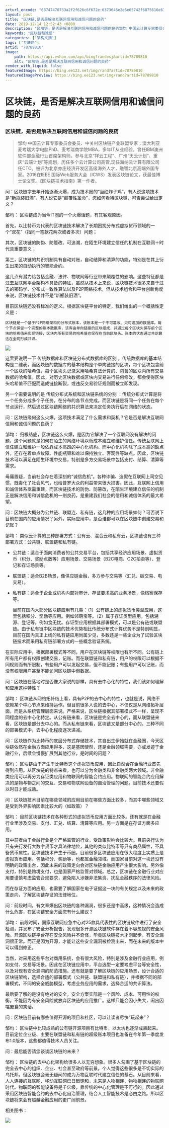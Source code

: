 ```yaml
---
arturl_encode: "68747470733a2f2f626c6f672e:6373646e2e6e65742f6875616e677368756c616e6731323334:2f61727469636c652f64657461696c732f3738373839383130"
layout: post
title: "区块链,是否是解决互联网信用和诚信问题的良药"
date: 2019-12-14 12:52:43 +0800
description: "区块链，是否是解决互联网信用和诚信问题的良药邹均 中国云计算专家委员会委员、中关村区块链产业联盟专家"
keywords: "区块链和诚信"
categories: ['架构文摘']
tags: ['互联网']
artid: "78789810"
image:
    path: https://api.vvhan.com/api/bing?rand=sj&artid=78789810
    alt: "区块链,是否是解决互联网信用和诚信问题的良药"
render_with_liquid: false
featuredImage: https://bing.ee123.net/img/rand?artid=78789810
featuredImagePreview: https://bing.ee123.net/img/rand?artid=78789810
---
```


# 区块链，是否是解决互联网信用和诚信问题的良药

### 区块链，是否是解决互联网信用和诚信问题的良药

> 邹均 中国云计算专家委员会委员、中关村区块链产业联盟专家；澳大利亚麦考瑞大学电脑PhD、麦考瑞商学院MBA，多年IT从业经验。曾任IBM澳洲软件部金融行业首席架构师。参与北京“祥云工程”、广州“天云计划”、重庆“云端计划”等规划，历任多个云计算公司高管,现任海纳云计算有限公司任CTO。被评为北京亦庄经济开发区高级海外人才，融智北京高端外国专家。2016在IEEE 国际Web服务大会（ICWS）发表区块链论文，获最佳博士论文奖。《区块链技术指南》第一作者。

问：区块链字去年开始逐渐火爆，成为技术圈的“当红炸子鸡”，有人说这项技术是“新瓶装旧酒”，有人说它是“颠覆性革命”，您如何看待区块链，可否尝试给出定义？

邹均：
区块链成为当今IT圈的一个火爆话题，有其客观原因。

首先，以比特币为代表的区块链技术解决了长期困扰分布式虚拟货币领域的一个“双花”（指同一笔款花两次或者多次）问题；
  
其次，区块链的防伪、防篡改、可追溯，在陌生环境建立信任的机制在互联网＋时代具重要意义；
  
第三，区块链的共识机制具有自动对账，自动结算和清算的功能，特别是在其上衍生出来的自动执行的智能合约。

这几点有潜力给包括金融、法律、物联网等行业带来颠覆性的影响。这些特征都是过去互联网平台架构不具备的特征，虽然从技术上来说，区块链技术很多来自于过去的密码学、分布式一致性算法以及P2P网络技术，但从技术组合和平台创新角度来说，区块链技术并不是“新瓶装旧酒”。

目前区块链还没有标准的定义。根据区块链平台的特定，我们给出的一个概括性定义是：

```
区块链是一个基于P2P网络架构的分布式账本，该账本是一个不可篡改、只可追加的数据库。每个节点保留一个完整的账本数据库，该库由单向链接的区块组成，并通过每个区块头保存前个区块的哈希值来实现链接，区块内所有交易的哈希值也保存在当前区块头。账本的状态通过共识算法在全网形成共识。
```

![](https://img-blog.csdn.net/20171213111907376?watermark/2/text/aHR0cDovL2Jsb2cuY3Nkbi5uZXQvaHVhbmdzaHVsYW5nMTIzNA==/font/5a6L5L2T/fontsize/400/fill/I0JBQkFCMA==/dissolve/70/gravity/Center)

这里要说明一下
传统数据库和区块链分布式数据库的区别
。传统数据库的基本结构是二维表，而区块链的数据库的基本结构是个单向链接的区块，每个区块包含前一个区块的哈希值，每个区块头记录采用哈希算法计算的、包含的区块内所有交易数据的哈希值。因此，对历史区块数据或区块内交易进行任何修改，都会使得区块头哈希值不匹配而造成链接断裂，或违反交易验证规则而被立即发现。

另一个需要说明的是
传统分布式系统和区块链系统的分别
：传统分布式计算是将一个任务分成多个子任务，在分布的各节点完成。而区块链是将同一个任务在每个节点运行，然后通过区块链网络的共识算法来决定任务执行后在网络的状态。

问：区块链缘何这么火爆，这项技术满足了什么需求和契机？它是否是解决互联网信用和诚信问题的良药？

邹均：
归根结底，区块链这么火爆，是因为它解决了一个互联网没有解决的问题，这个问题就是如何在陌生的网络环境以低成本建立和维护信任。传统互联网上信任建立和维护一般依靠成本高昂的中心化机构。而中心化机构除了成本高的缺点外，还存在着单点故障、性能瓶颈和难以保持独立、客观性等缺点。因此，区块链技术可以满足在陌生环境中交易，特别是多方交易场景中包括支付、结算、清算等需求。

毋庸置疑，当前社会存在着深刻的“诚信危机”。各种诈骗、造假在互联网上司空见惯，既毒化了社会风气，也给普罗大众的利益带来很大损害。因此，互联网上信用和诚信体系亟需重建，而区块链技术的防伪、防篡改，在陌生环境建立信任的机制正是解决信用和诚信危机的一剂良药，是重建我们社会的信用和诚信体系的最大希望。

问：区块链大概分为公共链、联盟连、私有链，这几种的应用场景如何？可否说下目前在国内的应用情况？另外，实际应用中，是否谁都可以在区块链中创建交易和记账？

邹均：
类似云计算的三种部署方式：公有云、混合云和私有云，区块链也有三种部署方式：公共链、联盟链和私有链。

* 公共链：适合于面向消费者的公共交易平台，包括共享经济应用场景、虚拟货币（积分、奖励点数等）应用场景、交易场景（B2C电商、C2C拍卖等）、登记和存证场景等。
* 联盟链：适合B2B场景，像供应链金融，多方参与交易等（汇兑、碳交易、电交易）。
* 私有链：适合于企业或机构内部对审计、存证要求高的业务场景，像档案保存等。
    
  目前在国内大部分区块链应用有几类：（1）公有链上的虚拟货币类型应用，这里包括积分、奖励等应用。例如邻萌宝等。（2）属于存证类型应用，包括溯源、登记等。例如食无忧。存证型应用根据其部署模式，可以是公有链或联盟链。由于私有链中区块链的技术优势相比传统分布式计算优势不是特别明显，目前在国内真正上线的私有链应用尚属少见，多数还是一些企业为了试验区块链技术而采用私有链部署方式的一些概念验证系统。

在实际应用中，根据部署模式等不同，用户在区块链等权限也有所不同。公有链上所有用户都有权限创建交易，记账。而在联盟链和私有链，用户的权限可以根据不同规则而有所限制，有些用户可以发起交易，但不能记账；有些用户可以记账，而没有权限用户甚至不能访问区块链中但数据。

问：区块链在落地时是否像大家说的那样，具有去中心化的特性，我们该如何理解和应用这种特性？

邹均：
区块链从网络拓补结上看，具有P2P的去中心的特性，也就是说，网络不依赖某个中心节点来维持运作。但目前很多人说的去中心，不仅仅是从网络拓补层面，而是从系统管理层面来说。严格来说，区块链根据其部署模式不一样，呈现不同程度的去中心化特定。从公有链来看，区块链是完全去中心的，而从联盟链来看，区块链是部分去中心的。而从私有链来看，区块链又是部分中心的。三种不同的部署模式中，去中心化程度逐次递减。

问：区块链作为比特币的底层分布式存储技术，其自出生伊始就在金融圈，今天区块链依然在金融方面应用得多，这是基因使然，还是金融领域需要，亦或发迹于金融行业，后续会慢慢扩展到其他行业，是时间的问题？

邹均：
区块链由于产生于比特币这个虚拟货币应用，因此自然会在金融行业首先得到应用。从区块链的特点来看，也可以分为金融类和非金融类两大领域。非金融类应用可以再分为存证类应用和物联网的智能合约应用。物联网的智能合约应用解决的是物与物之间的交互、交易和物联网设备的自治管理的问题。目前技术还要假以时日才能成熟。

问：区块链技术目前在哪些领域的应用目前在哪些方面比较多，而其中哪些领域又是受到外界影响因素比较大的（如政策）？

邹均：
目前区块链技术在各种形式的虚拟货币应用方面比较多。还有就是在金融行业里涉及交易、支付、汇兑、结算、清算等应用。另一方面是在存证方面多应用。

其中前者由于金融行业是个严格监管的行业，受政策影响会比较大。目前央行认为只有央行发行大数字货币才具法律地位，其他的类似比特币等只有商品属性，不具备货币属性。区块链技术产生于币圈，目前很多区块链应用在很大程度上实质上是虚拟货币应用，包括积分、奖励等，也都属金融领域。而国家目前对这一块还没有明确的政策出台，因此未来的政策走向会对区块链金融应用产生很大影响。另外像支付，特别是跨境支付，也是国家严格监管对领域。总之，区块链在金融行业对应用要谨慎考虑监管合规要求，避免陷入涉嫌非法集资、扰乱金融秩序的法律风险。

而在存证方面的应用，也需要了解国家在电子证据这一块的有关规定以及未来的政策走向，了解区块链存证的法律地位。

问：前段时间，有文章爆出区块链的各种漏洞，很多还是中高级，这种情况会造成什么危害，在区块链安全方面您有什么建议？

邹均：
前段时间，国家互联网应急中心对25款具代表性的区块链软件进行了安全检测，并发布了安全分析报告，发现很多开源区块链软件存在着不容忽视的安全风险。开源区块链平台存在安全风险并不奇怪，毕竟区块链技术才刚起步，有安全漏洞很正常。而正是因为开源，才能让这些安全漏洞被检测出来，而在未来的版本中可以得到修正。

当然，对采用这些平台对商用系统，会有很大风险，特别是涉及金融行业应用，例如支付、交易等场景。因此在区块链应用中，平台选型一定要考虑平台等安全性，以及对现有安全漏洞的防范措施。还有就是要了解区块链的应用场景，设计合适的区块链架构，选择合适的部署模式（公共链、联盟链和私有链），并根据不同的部署模式，不同的安全威胁模型，考虑业务应用的需求，选择合适的共识算法。

最后要了解的是没有绝对的安全，安全方案实际是一个风险、成本、可用性的权衡。不能因为有安全风险就放弃区块链的应用推广。这样只能会因小失大，闹出因嗌废食的笑话。

问：区块链目前有哪些值得开源的项目和社区，可以让读者尽快“玩起来”？

邹均：
区块链中比较成熟的公有链开源项目有比特币，以太坊也逐渐成熟起来。目前定位企业级、主要在联盟链和私有链的超级账本项目也准备在今年第一季度发布1.0版本，这些都值得技术人员关注。

问：最后能否请您谈谈区块链的未来？

邹均：
区块链的去中心化架构给很多人以无穷想象。很多人勾画了基于区块链的完全去中心的组织、企业、社会甚至政府等前景。个人觉得这些很多是不切实际的乌托邦。但区块链会毫无疑问的成为万物互联时代建立信任的基石。从目前来看，人人连接的互联网、移动互联网已日趋饱和，未来是人物相连、物物相连的物联网时代。物联网的智能设备将是千亿级，靠传统的中心化管理是不可行的。因此通过采用区块链智能合约的去中心化自治管理，结合人工智能技术是必由之路。所以区块链将来会有超越金融应用的更广阔前景。

相关图书：

![](https://img-blog.csdn.net/20171213111912095?watermark/2/text/aHR0cDovL2Jsb2cuY3Nkbi5uZXQvaHVhbmdzaHVsYW5nMTIzNA==/font/5a6L5L2T/fontsize/400/fill/I0JBQkFCMA==/dissolve/70/gravity/Center)